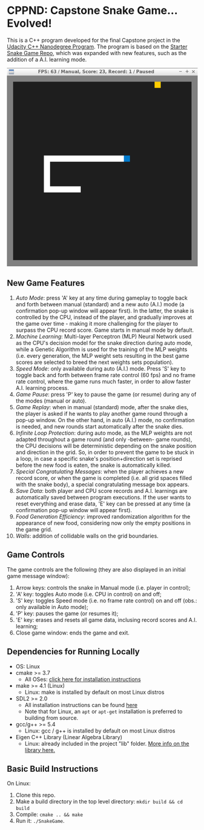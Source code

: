 # CPPND: Capstone Snake Game... Evolved!

This is a C++ program developed for the final Capstone project in the [Udacity C++ Nanodegree Program](https://www.udacity.com/course/c-plus-plus-nanodegree--nd213). 
The program is based on the [Starter Snake Game Repo](https://github.com/udacity/CppND-Capstone-Snake-Game), which was expanded with new features, such as the addition of a A.I. learning mode.

<img src="snake_game_evolved.png"/>

## New Game Features

1. *Auto Mode*: press 'A' key at any time during gameplay to toggle back and forth between manual (standard) and a new auto (A.I.) mode (a confirmation pop-up window will appear first). In the latter, the snake is controlled by the CPU, instead of the player, and gradually improves at the game over time - making it more challenging for the player to surpass the CPU record score. Game starts in manual mode by default.
2. *Machine Learning*: Multi-layer Perceptron (MLP) Neural Network used as the CPU's decision model for the snake direction during auto mode, while a Genetic Algorithm is used for the training of the MLP weights (i.e. every generation, the MLP weight sets resulting in the best game scores are selected to breed the next weights sets population).
3. *Speed Mode*: only available during auto (A.I.) mode. Press 'S' key to toggle back and forth between frame rate control (60 fps) and no frame rate control, where the game runs much faster, in order to allow faster A.I. learning process.
4. *Game Pause*: press 'P' key to pause the game (or resume) during any of the modes (manual or auto).
5. *Game Replay*: when in manual (standard) mode, after the snake dies, the player is asked if he wants to play another game round through a pop-up window. On the other hand, in auto (A.I.) mode, no confirmation is needed, and new rounds start automatically after the snake dies.
6. *Infinite Loop Protection*: during auto mode, as the MLP weights are not adapted throughout a game round (and only -between- game rounds), the CPU decisions will be deterministic depending on the snake position and direction in the grid. So, in order to prevent the game to be stuck in a loop, in case a specific snake's position+direction set is reprised before the new food is eaten, the snake is automatically killed.
7. *Special Congratulating Messages*: when the player achieves a new record score, or when the game is completed (i.e. all grid spaces filled with the snake body), a special congratulating message box appears.
8. *Save Data*: both player and CPU score records and A.I. learnings are automatically saved between program executions. If the user wants to reset everything and erase data, 'E' key can be pressed at any time (a confirmation pop-up window will appear first).
9. *Food Generation Efficiency*: improved randomization algorithm for the appearance of new food, considering now only the empty positions in the game grid.
10. *Walls*: addition of collidable walls on the grid boundaries.

## Game Controls

The game controls are the following (they are also displayed in an initial game message window):
1. Arrow keys: controls the snake in Manual mode (i.e. player in control);
2. 'A' key: toggles Auto mode (i.e. CPU in control) on and off;
3. 'S' key: toggles Speed mode (i.e. no frame rate control) on and off (obs.: only available in Auto mode);
4. 'P' key: pauses the game (or resumes it);
5. 'E' key: erases and resets all game data, inclusing record scores and A.I. learning;
6. Close game window: ends the game and exit.

## Dependencies for Running Locally
* OS: Linux
* cmake >= 3.7
  * All OSes: [click here for installation instructions](https://cmake.org/install/)
* make >= 4.1 (Linux)
  * Linux: make is installed by default on most Linux distros
* SDL2 >= 2.0
  * All installation instructions can be found [here](https://wiki.libsdl.org/Installation)
  * Note that for Linux, an `apt` or `apt-get` installation is preferred to building from source.
* gcc/g++ >= 5.4
  * Linux: gcc / g++ is installed by default on most Linux distros
* Eigen C++ Library (Linear Algebra Library)
  * Linux: already included in the project "lib" folder. [More info on the library here.](https://eigen.tuxfamily.org/index.php?title=Main_Page)

## Basic Build Instructions

On Linux:
1. Clone this repo.
2. Make a build directory in the top level directory: `mkdir build && cd build`
3. Compile: `cmake .. && make`
4. Run it: `./SnakeGame`.
